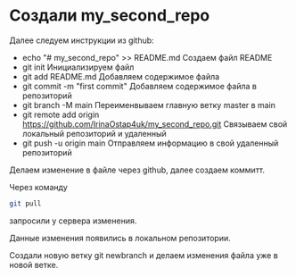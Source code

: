 ﻿# Создали my_second_repo

Далее следуем инструкции из github:

* echo "# my_second_repo" >> README.md 
Создаем файл README
* git init
Инициализируем файл
* git add README.md
Добавляем содержимое файла 
* git commit -m "first commit"
Добавляем содержимое файла в репозиторий
* git branch -M main
Переименвываем главную ветку master в main
* git remote add origin https://github.com/IrinaOstap4uk/my_second_repo.git
Связываем свой локальный репозиторий и удаленный
* git push -u origin main
Отправляем информацию в свой удаленный репозиторий

Делаем изменение в файле через github, далее создаем коммитт.

Через команду
```sh
git pull
```
запросили у сервера изменения.

Данные изменения появились в локальном репозитории. 

Создали новую ветку git newbranch и делаем изменения файла уже в новой ветке.